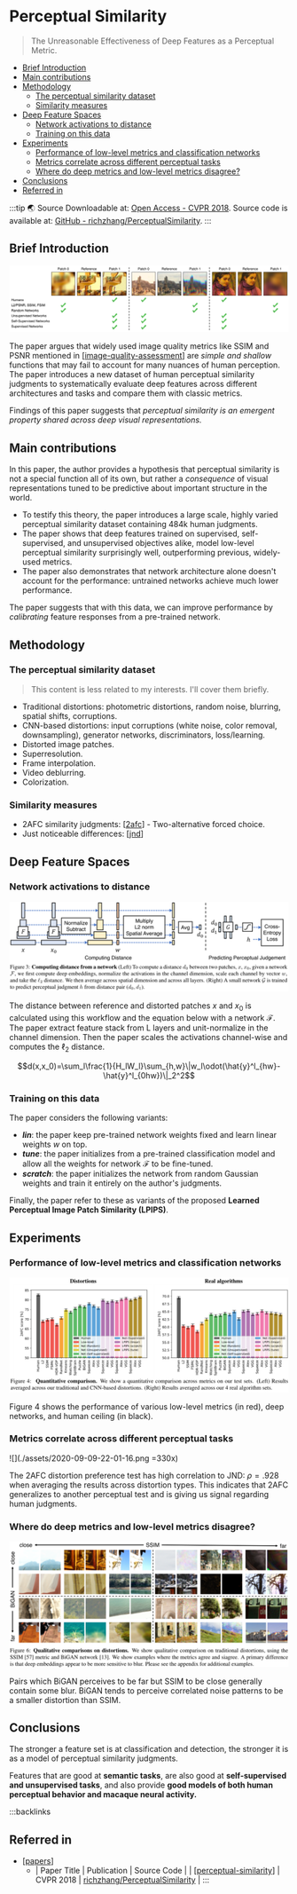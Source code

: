 # Perceptual Similarity

> The Unreasonable Effectiveness of Deep Features as a Perceptual Metric.

- [Brief Introduction](#brief-introduction)
- [Main contributions](#main-contributions)
- [Methodology](#methodology)
	- [The perceptual similarity dataset](#the-perceptual-similarity-dataset)
	- [Similarity measures](#similarity-measures)
- [Deep Feature Spaces](#deep-feature-spaces)
	- [Network activations to distance](#network-activations-to-distance)
	- [Training on this data](#training-on-this-data)
- [Experiments](#experiments)
	- [Performance of low-level metrics and classification networks](#performance-of-low-level-metrics-and-classification-networks)
	- [Metrics correlate across different perceptual tasks](#metrics-correlate-across-different-perceptual-tasks)
	- [Where do deep metrics and low-level metrics disagree?](#where-do-deep-metrics-and-low-level-metrics-disagree)
- [Conclusions](#conclusions)
- [Referred in](#referred-in)

:::tip 🌏 Source
Downloadable at: [Open Access - CVPR 2018](https://openaccess.thecvf.com/content_cvpr_2018/papers/Zhang_The_Unreasonable_Effectiveness_CVPR_2018_paper.pdf). Source code is available at: [GitHub - richzhang/PerceptualSimilarity](https://github.com/richzhang/PerceptualSimilarity).
:::

## Brief Introduction

![](./assets/2020-09-08-21-27-34.png)

The paper argues that widely used image quality metrics like SSIM and PSNR mentioned in [[image-quality-assessment]] are _simple and shallow_ functions that may fail to account for many nuances of human perception. The paper introduces a new dataset of human perceptual similarity judgments to systematically evaluate deep features across different architectures and tasks and compare them with classic metrics.

Findings of this paper suggests that _perceptual similarity is an emergent property shared across deep visual representations._

## Main contributions

In this paper, the author provides a hypothesis that perceptual similarity is not a special function all of its own, but rather a _consequence_ of visual representations tuned to be predictive about important structure in the world.

- To testify this theory, the paper introduces a large scale, highly varied perceptual similarity dataset containing 484k human judgments.
- The paper shows that deep features trained on supervised, self-supervised, and unsupervised objectives alike, model low-level perceptual similarity surprisingly well, outperforming previous, widely-used metrics.
- The paper also demonstrates that network architecture alone doesn't account for the performance: untrained networks achieve much lower performance.

The paper suggests that with this data, we can improve performance by _calibrating_ feature responses from a pre-trained network.

## Methodology

### The perceptual similarity dataset

> This content is less related to my interests. I'll cover them briefly.

- Traditional distortions: photometric distortions, random noise, blurring, spatial shifts, corruptions.
- CNN-based distortions: input corruptions (white noise, color removal, downsampling), generator networks, discriminators, loss/learning.
- Distorted image patches.
- Superresolution.
- Frame interpolation.
- Video deblurring.
- Colorization.

### Similarity measures

- 2AFC similarity judgments: [[2afc]] - Two-alternative forced choice.
- Just noticeable differences: [[jnd]]

## Deep Feature Spaces

### Network activations to distance

![](./assets/2020-09-09-21-39-24.png)

The distance between reference and distorted patches $x$ and $x_0$ is calculated using this workflow and the equation below with a network $\mathcal{F}$. The paper extract feature stack from L layers and unit-normalize in the channel dimension. Then the paper scales the activations channel-wise and computes the $\ell_2$ distance.

$$d(x,x_0)=\sum_l\frac{1}{H_lW_l}\sum_{h,w}\|w_l\odot(\hat{y}^l_{hw}-\hat{y}^l_{0hw})\|_2^2$$

### Training on this data

The paper considers the following variants:

- **_lin_**: the paper keep pre-trained network weights fixed and learn linear weights $w$ on top.
- **_tune_**: the paper initializes from a pre-trained classification model and allow all the weights for network $\mathcal{F}$ to be fine-tuned.
- **_scratch_**: the paper initializes the network from random Gaussian weights and train it entirely on the author's judgments.

Finally, the paper refer to these as variants of the proposed **Learned Perceptual Image Patch Similarity (LPIPS)**.

## Experiments

### Performance of low-level metrics and classification networks

![](./assets/2020-09-09-21-56-29.png)

Figure 4 shows the performance of various low-level metrics (in red), deep networks, and human ceiling (in black).

### Metrics correlate across different perceptual tasks

![](./assets/2020-09-09-22-01-16.png =330x)

The 2AFC distortion preference test has high correlation to JND: $\rho = .928$ when averaging the results across distortion types. This indicates that 2AFC generalizes to another perceptual test and is giving us signal regarding human judgments.

### Where do deep metrics and low-level metrics disagree?

![](./assets/2020-09-09-21-59-04.png)

Pairs which BiGAN perceives to be far but SSIM to be close generally contain some blur. BiGAN tends to perceive correlated noise patterns to be a smaller distortion than SSIM.

## Conclusions

The stronger a feature set is at classification and detection, the stronger it is as a model of perceptual similarity judgments.

Features that are good at **semantic tasks**, are also good at **self-supervised and unsupervised tasks**, and also provide **good models of both human perceptual behavior and macaque neural activity.**

:::backlinks
## Referred in
* [[papers]]
	* | Paper Title               | Publication | Source Code                                                                         |
| [[perceptual-similarity]] | CVPR 2018   | [richzhang/PerceptualSimilarity](https://github.com/richzhang/PerceptualSimilarity) |
:::

[//begin]: # "Autogenerated link references for markdown compatibility"
[image-quality-assessment]: image-quality-assessment.md "Image Quality Assessment"
[2afc]: 2afc.md "Two-alternative forced choice"
[jnd]: jnd.md "Just-noticeable difference"
[papers]: papers.md "Papers"
[perceptual-similarity]: perceptual-similarity.md "Perceptual Similarity"
[//end]: # "Autogenerated link references"
